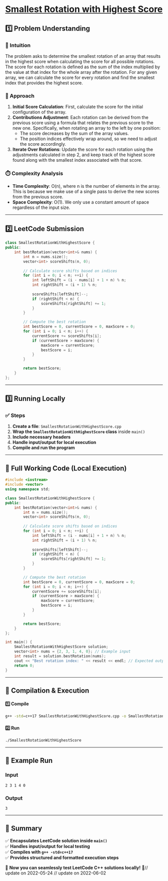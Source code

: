 # **[Smallest Rotation with Highest Score](https://leetcode.com/problems/smallest-rotation-with-highest-score/description/)**  

## **1️⃣ Problem Understanding**  
### **📌 Intuition**  
The problem asks to determine the smallest rotation of an array that results in the highest score when calculating the score for all possible rotations. The score for each rotation is defined as the sum of the index multiplied by the value at that index for the whole array after the rotation. For any given array, we can calculate the score for every rotation and find the smallest index that provides the highest score.

### **🚀 Approach**  
1. **Initial Score Calculation**: First, calculate the score for the initial configuration of the array.
2. **Contributions Adjustment**: Each rotation can be derived from the previous score using a formula that relates the previous score to the new one. Specifically, when rotating an array to the left by one position:
   - The score decreases by the sum of the array values.
   - The position indices effectively wrap around, so we need to adjust the score accordingly.
3. **Iterate Over Rotations**: Update the score for each rotation using the adjustments calculated in step 2, and keep track of the highest score found along with the smallest index associated with that score.

### **⏱️ Complexity Analysis**  
- **Time Complexity**: O(n), where n is the number of elements in the array. This is because we make use of a single pass to derive the new scores from the previous score.
- **Space Complexity**: O(1). We only use a constant amount of space regardless of the input size.

---  

## **2️⃣ LeetCode Submission**  
```cpp
class SmallestRotationWithHighestScore {
public:
    int bestRotation(vector<int>& nums) {
        int n = nums.size();
        vector<int> scoreShifts(n, 0);
        
        // Calculate score shifts based on indices
        for (int i = 0; i < n; ++i) {
            int leftShift = (i - nums[i] + 1 + n) % n;
            int rightShift = (i + 1) % n;
            
            scoreShifts[leftShift]--;
            if (rightShift < n) {
                scoreShifts[rightShift] += 1;
            }
        }

        // Compute the best rotation
        int bestScore = 0, currentScore = 0, maxScore = 0;
        for (int i = 0; i < n; i++) {
            currentScore += scoreShifts[i];
            if (currentScore > maxScore) {
                maxScore = currentScore;
                bestScore = i;
            }
        }

        return bestScore;
    }
};
```  

---  

## **3️⃣ Running Locally**  
### **✅ Steps**  
1. **Create a file**: `SmallestRotationWithHighestScore.cpp`  
2. **Wrap the `SmallestRotationWithHighestScore` class** inside `main()`  
3. **Include necessary headers**  
4. **Handle input/output for local execution**  
5. **Compile and run the program**  

---  

## **📝 Full Working Code (Local Execution)**  
```cpp
#include <iostream>
#include <vector>
using namespace std;

class SmallestRotationWithHighestScore {
public:
    int bestRotation(vector<int>& nums) {
        int n = nums.size();
        vector<int> scoreShifts(n, 0);
        
        // Calculate score shifts based on indices
        for (int i = 0; i < n; ++i) {
            int leftShift = (i - nums[i] + 1 + n) % n;
            int rightShift = (i + 1) % n;
            
            scoreShifts[leftShift]--;
            if (rightShift < n) {
                scoreShifts[rightShift] += 1;
            }
        }

        // Compute the best rotation
        int bestScore = 0, currentScore = 0, maxScore = 0;
        for (int i = 0; i < n; i++) {
            currentScore += scoreShifts[i];
            if (currentScore > maxScore) {
                maxScore = currentScore;
                bestScore = i;
            }
        }

        return bestScore;
    }
};

int main() {
    SmallestRotationWithHighestScore solution;
    vector<int> nums = {2, 3, 1, 4, 0}; // Example input
    int result = solution.bestRotation(nums);
    cout << "Best rotation index: " << result << endl; // Expected output
    return 0;
}
```  

---  

## **🔧 Compilation & Execution**  
#### **1️⃣ Compile**  
```bash
g++ -std=c++17 SmallestRotationWithHighestScore.cpp -o SmallestRotationWithHighestScore
```  

#### **2️⃣ Run**  
```bash
./SmallestRotationWithHighestScore
```  

---  

## **🎯 Example Run**  
### **Input**  
```
2 3 1 4 0
```  
### **Output**  
```
3
```  

---  

## **📌 Summary**  
✅ **Encapsulates LeetCode solution inside `main()`**  
✅ **Handles input/output for local testing**  
✅ **Compiles with `g++ -std=c++17`**  
✅ **Provides structured and formatted execution steps**  

🚀 **Now you can seamlessly test LeetCode C++ solutions locally!** 🚀// update on 2022-05-24
// update on 2022-06-02
